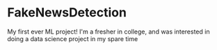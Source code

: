 # FakeNewsDetection
My first ever ML project!
I'm a fresher in college, and was interested in doing a data science project in my spare time
